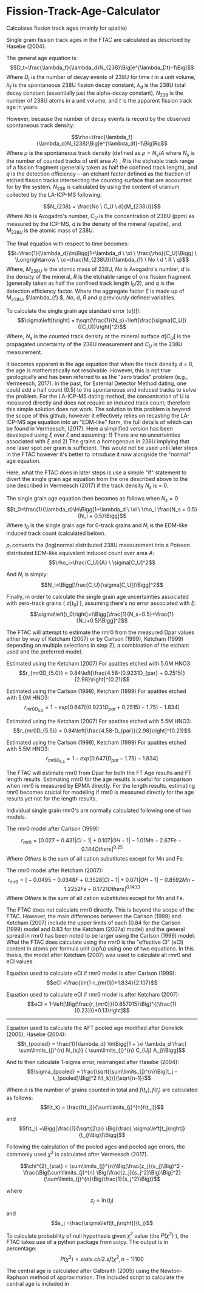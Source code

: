 # Fission-Track-Age-Calculator
Calculates fission track ages (mainly for apatite)

Single grain fission track ages in the FTAC are calculated as described by Hasebe (2004).
 
The general age equation is:
$$D_t=\frac{\lambda_f}{\lambda_d}N_{238}\Big[e^{\lambda_Dt}-1\Big]$$
Where $D_t$ is the number of decay events of 238U for time $t$ in a unit volume, $\lambda_f$ is the spontaneous 238U fission decay constant, $\lambda_d$ is the 238U total decay constant (essentially just the alpha-decay constant), $N_{238}$ is the number of 238U atoms in a unit volume, and $t$ is the apparent fission track age in years.

However, because the number of decay events is record by the observed spontaneous track density:

$$\rho=\frac{\lambda_f}{\lambda_d}N_{238}\Big[e^{\lambda_dt}-1\Big]Rq$$
Where $\rho$ is the spontaneous track density (defined as $\rho=N_s/A$ where $N_s$ is the number of counted tracks of unit area $A$) , $R$ is the etchable track range of a fission fragment (generally taken as half the confined track length), and $q$ is the detection efficiency---an etchant factor defined as the fraction of etched fission tracks intersecting the counting surface that are accounted for by the system. $N_{238}$ is calculated by using the content of uranium collected by the LA-ICP-MS following:

$$N_{238} = \frac{No \ C_U \ d}{M_{238U}}$$
Where $No$ is Avogadro's number, $C_U$ is the concentration of 238U (ppm) as measured by the ICP-MS, $d$ is the density of the mineral (apatite), and $M_{238U}$ is the atomic mass of 238U.

The final equation with respect to time becomes:
$$t=\frac{1}{\lambda_d}\ln\Bigg[1+\lambda_d \ \xi \ \frac{\rho}{C_U}\Bigg] \ \Longrightarrow \ \xi=\frac{M_{238U}}{\lambda_{f} \ No \ d \ R \ q}$$
Where, $M_{238U}$ is the atomic mass of 238U, $No$ is Avogadro's number, $d$ is the density of the mineral, $R$ is the etchable range of one fission fragment (generally taken as half the confined track length $l_0/2$), and $q$ is the detection efficiency factor.  Where the aggregate factor $\xi$ is made up of $M_{238U}$, $\lambda_{f} $, $No$, $d$, $R$ and $q$ previously defined variables.

To calculate the single grain age standard error ($\sigma\left[t\right]$):
$$\sigma\left[t\right] = t\sqrt{\frac{1}{N_s}+\left[\frac{\sigma[C_U]}{[C_U]}\right]^2}$$
Where, $N_s$ is the counted track density at the mineral surface $\sigma[C_U]$ is the propagated uncertainty of the 238U measurement and $C_U$ is the 238U measurement.

It becomes apparent in the age equation that when the track density $d$ = 0, the age is mathematically not resolvable. However, this is not true geologically and has been referred to as the "zero tracks" problem (e.g., Vermeesch, 2017).  In the past, for External Detector Method dating, one could add a half count (0.5) to the spontaneous and induced tracks to solve the problem. For the LA-ICP-MS dating method, the concentration of U is measured directly and does not require an induced track count; therefore this simple solution does not work. The solution to this problem is beyond the scope of this github, however it effectively relies on recasting the LA-ICP-MS age equation into an "EDM-like" form, the full details of which can be found in Vermeesch, (2017). Here a simplified version has been developed using $\xi$ over $\zeta$ and assuming: 1) There are no uncertainties associated with $\xi$ and 2) The grains a homogenous in 238U implying that one laser spot per grain is sufficient. This would not be used until later steps in the FTAC however it's better to introduce it now alongside the "normal" age equation.

Here, what the FTAC does in later steps is use a simple "if" statement to divert the single grain age equation from the one described above to the one described in Vermeesch (2017) if the track density $N_s$ is = 0.

The single grain age equation then becomes as follows when $N_s=0$
$$t_0=\frac{1}{\lambda_d}\ln\Bigg[1+\lambda_d \ \xi \ \rho_i \frac{N_s + 0.5}{N_i + 0.5}\Bigg]$$
Where $t_0$ is the single grain age for 0-track grains and $N_i$ is the EDM-like induced track count (calculated below).

$\rho_i$ converts the (log)normal distributed 238U measurement into a Poisson distributed EDM-like equivalent induced count over area $A$:
$$\rho_i=\frac{C_U}{A} \ \sigma[C_U]^2$$

And $N_i$ is simply:
$$N_i=\Bigg[\frac{C_U}{\sigma[C_U]}\Bigg]^2$$

Finally, in order to calculate the single grain age uncertainties associated with zero-track grains ( $\sigma\left[t_0\right]$ ), assuming there's no error associated with $\xi$:
$$\sigma\left[t_0\right]=t\Bigg[\frac{1}{N_s+0.5}+\frac{1}{N_i+0.5}\Bigg]^2$$


The FTAC will attempt to estimate the rmr0 from the measured Dpar values either by way of Ketcham (2007) or by Carlson (1999), Ketcham (1999) depending on multiple selections in step 2); a combination of the etchant used and the preferred model.

Estimated using the Ketcham (2007) For apatites etched with 5.0M HNO3:
$$r_{mr0D_{5.0}} = 0.84\left[\frac{4.58-(0.9231D_{par} + 0.2515)}{2.98}\right]^{0.21}$$

Estimated using the Carlson (1999), Ketcham (1999) For apatites etched with 5.0M HNO3:
$$r_{mr0D_{5.0}} = 1-exp\Big[0.647\left[(0.9231D_{par}+0.2515)-1.75\right]-1.834\Big]$$

Estimated using the Ketcham (2007) For apatites etched with 5.5M HNO3:
$$r_{mr0D_{5.5}} = 0.84\left[\frac{4.58-D_{par}}{2.98}\right]^{0.21}$$


Estimated using the Carlson (1999), Ketcham (1999) For apatites etched with 5.5M HNO3:
$$r_{mr0D_{5.5}} = 1-exp\Big[0.647(D_{par}-1.75)-1.834\Big]$$


The FTAC will estimate rmr0 from Dpar for both the FT Age results and FT length results. Estimating rmr0 for the age results is useful for comparison when rmr0 is measured by EPMA directly. For the length results, estimating rmr0 becomes crucial for modeling if rmr0 is measured directly for the age results yet not for the length results. 

Individual single grain rmr0's are normally calculated following one of two models.

The rmr0 model after Carlson (1999):

$$r_{mr0} = \Big[0.027 + 0.431\left|Cl-1\right| + 0.107 \left|OH-1\right| - 1.01Mn - 2.67Fe - 0.144Others\Big]^{0.25}$$
Where $Others$ is the sum of all cation substitutes except for Mn and Fe.

The rmr0 model after Ketcham (2007):
$$r_{mr0} = \Big[-0.0495 - 0.0348F + 0.3528\left|Cl-1\right| + 0.071 \left|OH-1\right| - 0.8592Mn - 1.2252Fe - 0.1721Others\Big]^{0.1433}$$
Where $Others$ is the sum of all cation substitutes except for Mn and Fe.

The FTAC does not calculate rmr0 directly. This is beyond the scope of the FTAC. However, the main differences between the Carlson (1999) and  Ketcham (2007) include the upper limits of each (0.84 for the Carlson (1999) model and 0.83 for the Ketcham (2007a) model) and the general spread in rmr0 has been noted to be larger using the Carlson (1999) model. What the FTAC does calculate using the rmr0 is the "effective Cl" (eCl) content in atoms per formula unit (apfu) using one of two equations. In this thesis, the model after Ketcham (2007) was used to calculate all rmr0 and eCl values.


Equation used to calculate eCl if rmr0 model is after Carlson (1999):
$$eCl =\frac{\ln(1-r_{mr0})+1.834}{2.107}$$

Equation used to calculate eCl if rmr0 model is after Ketcham (2007):
$$eCl  = 1-\left[\Big(\frac{r_{mr0}}{0.857015}\Big)^{(\frac{1}{0.23})}+0.13\right]$$


______

Equation used to calculate the AFT pooled age modified after Donelick (2005), Hasebe (2004):
$$t_{pooled} = \frac{1}{\lambda_d} \ln\Bigg[1 + \xi \lambda_d \frac{ \sum\limits_{j}^{n} N_{sj}} { \sum\limits_{j}^{n} C_{Uj} A_j}\Bigg]$$


And to then calculate 1-sigma error, rearranged after Hasebe (2004):
$$\sigma_{pooled} = \frac{\sqrt{\sum\limits_{j}^{n}\Big[t_j - t_{pooled}\Big]^2 f(t_k)}}{\sqrt{n-1}}$$

Where $n$ is the number of grains counted in total and $f(t_k), f(t_j)$ are calculated as follows:
$$f(t_k) = \frac{f(t_j)}{\sum\limits_{j}^{n}f(t_j)}$$

and
$$f(t_j) =\Bigg[\frac{1}{\sqrt{2\pi} \Big(\frac{ \sigma\left[t_j\right]}{t_j}\Big)}\Bigg]$$


Following the calculation of the pooled ages and pooled age errors, the commonly used $\chi^2$ is calculated after Vermeesch (2017).

$$\chi^{2}_{stat} = \sum\limits_{j}^{n}\Big(\frac{z_j}{s_j}\Big)^2 - \frac{\Big[\sum\limits_{j}^{n} \Big(\frac{z_j}{s_j^2}\Big)\Big]^2}{\sum\limits_{j}^{n}\Big(\frac{1}{s_j^2}\Big)}$$

where
$$z_j = \ln\Big({t_j}\Big)$$

and
$$s_j =\frac{\sigma\left[t_j\right]}{t_j}$$


To calculate probability of null hypothesis given $\chi^2$ value (the $P(\chi^2)$ ), the FTAC takes use of a python package from scipy. The output is in percentage: 
$$P(\chi^2) = stats.chi2.sf(\chi^2, n-1)100$$



The central age is calculated after Galbraith (2005) using the Newton-Raphson method of approximation. The included script to calculate the central age is included in
